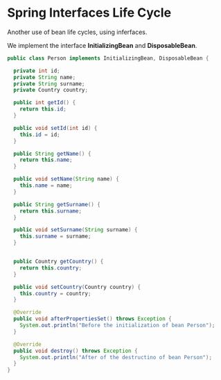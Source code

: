 # Spring Interfaces Life Cycle

Another use of bean life cycles, using inferfaces.

We implement the interface __InitializingBean__ and __DisposableBean__.

```java
public class Person implements InitializingBean, DisposableBean {

  private int id;
  private String name;
  private String surname;
  private Country country;

  public int getId() {
    return this.id;
  }

  public void setId(int id) {
    this.id = id;
  }

  public String getName() {
    return this.name;
  }

  public void setName(String name) {
    this.name = name;
  }

  public String getSurname() {
    return this.surname;
  }

  public void setSurname(String surname) {
    this.surname = surname;
  }


  public Country getCountry() {
    return this.country;
  }

  public void setCountry(Country country) {
    this.country = country;
  }

  @Override
  public void afterPropertiesSet() throws Exception {
    System.out.println("Before the initialization of bean Person");
  }

  @Override
  public void destroy() throws Exception {
    System.out.println("After of the destructino of bean Person");
  }
}
```